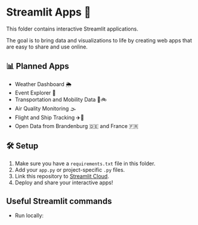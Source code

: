 # Streamlit Apps 🚀

This folder contains interactive Streamlit applications.

The goal is to bring data and visualizations to life by creating web apps that are easy to share and use online.

## 📊 Planned Apps

- Weather Dashboard 🌦️
- Event Explorer 🎫
- Transportation and Mobility Data 🚆🚲
- Air Quality Monitoring 🌫️
- Flight and Ship Tracking ✈️🚢
- Open Data from Brandenburg 🇩🇪 and France 🇫🇷

## 🛠️ Setup

1. Make sure you have a `requirements.txt` file in this folder.
2. Add your `app.py` or project-specific `.py` files.
3. Link this repository to [Streamlit Cloud](https://streamlit.io/cloud).
4. Deploy and share your interactive apps!

## Useful Streamlit commands

- Run locally:
